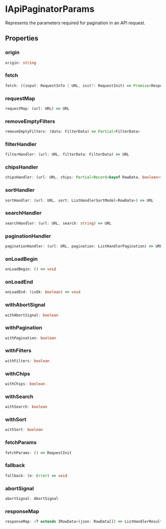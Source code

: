 # IApiPaginatorParams

Represents the parameters required for pagination in an API request.

## Properties

### origin

```ts
origin: string
```

### fetch

```ts
fetch: ((input: RequestInfo | URL, init?: RequestInit) => Promise<Response>) & ((input: RequestInfo | URL, init?: RequestInit) => Promise<...>)
```

### requestMap

```ts
requestMap: (url: URL) => URL
```

### removeEmptyFilters

```ts
removeEmptyFilters: (data: FilterData) => Partial<FilterData>
```

### filterHandler

```ts
filterHandler: (url: URL, filterData: FilterData) => URL
```

### chipsHandler

```ts
chipsHandler: (url: URL, chips: Partial<Record<keyof RowData, boolean>>) => URL
```

### sortHandler

```ts
sortHandler: (url: URL, sort: ListHandlerSortModel<RowData>) => URL
```

### searchHandler

```ts
searchHandler: (url: URL, search: string) => URL
```

### paginationHandler

```ts
paginationHandler: (url: URL, pagination: ListHandlerPagination) => URL
```

### onLoadBegin

```ts
onLoadBegin: () => void
```

### onLoadEnd

```ts
onLoadEnd: (isOk: boolean) => void
```

### withAbortSignal

```ts
withAbortSignal: boolean
```

### withPagination

```ts
withPagination: boolean
```

### withFilters

```ts
withFilters: boolean
```

### withChips

```ts
withChips: boolean
```

### withSearch

```ts
withSearch: boolean
```

### withSort

```ts
withSort: boolean
```

### fetchParams

```ts
fetchParams: () => RequestInit
```

### fallback

```ts
fallback: (e: Error) => void
```

### abortSignal

```ts
abortSignal: AbortSignal
```

### responseMap

```ts
responseMap: <T extends IRowData>(json: RowData[]) => ListHandlerResult<T> | Promise<ListHandlerResult<T>>
```
